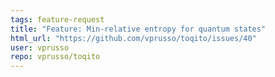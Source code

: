 ```yaml
---
tags: feature-request
title: "Feature: Min-relative entropy for quantum states"
html_url: "https://github.com/vprusso/toqito/issues/40"
user: vprusso
repo: vprusso/toqito
---
```


